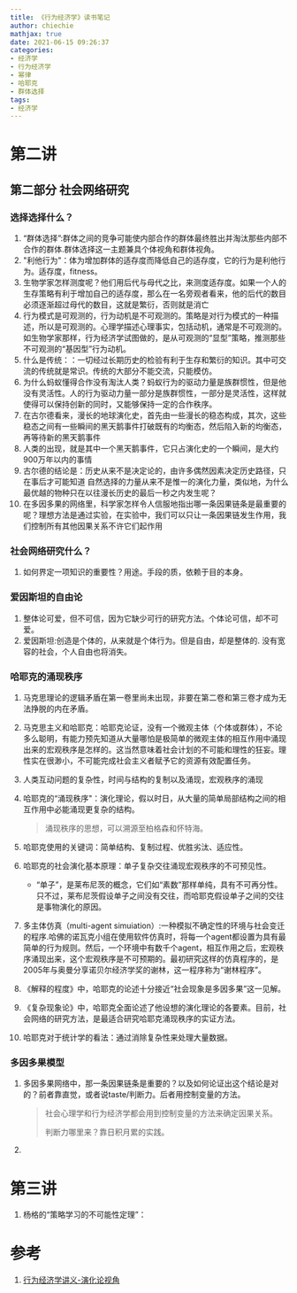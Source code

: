 ```yaml
---
title: 《行为经济学》读书笔记
author: chiechie
mathjax: true
date: 2021-06-15 09:26:37
categories:
- 经济学
- 行为经济学
- 幂律
- 哈耶克
- 群体选择
tags:
- 经济学
---
```


# 第二讲

## 第二部分 社会网络研究

### 选择选择什么？

1. “群体选择”:群体之间的竞争可能使内部合作的群体最终胜出并淘汰那些内部不合作的群体.群体选择这一主题兼具个体视角和群体视角。
2. "利他行为"：体为增加群体的适存度而降低自己的适存度，它的行为是利他行为。适存度，fitness。
3. 生物学家怎样测度呢？他们用后代与母代之比，来测度适存度。如果一个人的生存策略有利于增加自己的适存度，那么在一名旁观者看来，他的后代的数目必须逐渐超过母代的数目，这就是繁衍，否则就是消亡
4. 行为模式是可观测的，行为动机是不可观测的。策略是对行为模式的一种描述，所以是可观测的。心理学描述心理事实，包括动机，通常是不可观测的。如生物学家那样，行为经济学试图做的，是从可观测的“显型”策略，推测那些不可观测的“基因型”行为动机。
5. 什么是传统：：一切经过长期历史的检验有利于生存和繁衍的知识。其中可交流的传统就是常识。传统的大部分不能交流，只能模仿。
6. 为什么蚂蚁懂得合作没有淘汰人类？蚂蚁行为的驱动力量是族群惯性，但是他没有灵活性。人的行为驱动力量一部分是族群惯性，一部分是灵活性，这样就使得可以保持创新的同时，又能够保持一定的合作秩序。
7. 在古尔德看来，漫长的地球演化史，首先由一些漫长的稳态构成，其次，这些稳态之间有一些瞬间的黑天鹅事件打破既有的均衡态，然后陷入新的均衡态，再等待新的黑天鹅事件
8. 人类的出现，就是其中一个黑天鹅事件，它只占演化史的一个瞬间，是大约900万年以内的事情
8. 古尔德的结论是：历史从来不是决定论的，由许多偶然因素决定历史路径，只在事后才可能知道
自然选择的力量从来不是惟一的演化力量，类似地，为什么最优越的物种只在以往漫长历史的最后一秒之内发生呢？
10. 在多因多果的网络里，科学家怎样令人信服地指出哪一条因果链条是最重要的呢？理想方法是通过实验，在实验中，我们可以只让一条因果链发生作用，我们控制所有其他因果关系不许它们起作用

### 社会网络研究什么？
1. 如何界定一项知识的重要性？用途。手段的质，依赖于目的本身。


### 爱因斯坦的自由论

1. 整体论可爱，但不可信，因为它缺少可行的研究方法。个体论可信，却不可爱。
2. 爱因斯坦:创造是个体的，从来就是个体行为。但是自由，却是整体的. 没有宽容的社会，个人自由也将消失。
   
### 哈耶克的涌现秩序
1. 马克思理论的逻辑矛盾在第一卷里尚未出现，非要在第二卷和第三卷才成为无法挣脱的内在矛盾。
1. 马克思主义和哈耶克：哈耶克论证，没有一个微观主体（个体或群体），不论多么聪明，有能力预先知道从大量哪怕是极简单的微观主体的相互作用中涌现出来的宏观秩序是怎样的。这当然意味着社会计划的不可能和理性的狂妄。理性实在很渺小，不可能完成社会主义者赋予它的资源有效配置任务。
   
5. 人类互动问题的复杂性，时间与结构的复制以及涌现，宏观秩序的涌现
6. 哈耶克的“涌现秩序"：演化理论，假以时日，从大量的简单局部结构之间的相互作用中必能涌现更复杂的结构。
   
   > 涌现秩序的思想，可以溯源至柏格森和怀特海。
7. 哈耶克使用的关键词：简单结构、复制过程、优胜劣汰、适应性。
8. 哈耶克的社会演化基本原理：单子复杂交往涌现宏观秩序的不可预见性。
    - “单子”，是莱布尼茨的概念，它们如“素数”那样单纯，具有不可再分性。只不过，莱布尼茨假设单子之间没有交往，而哈耶克假设单子之间的交往是事物演化的原因。
9. 多主体仿真（multi-agent simuiation）:一种模拟不确定性的环境与社会变迁的程序.哈佛的诺瓦克小组在使用软件仿真时，将每一个agent都设置为具有最简单的行为规则。然后，一个环境中有数千个agent，相互作用之后，宏观秩序涌现出来，这个宏观秩序是不可预期的。最初研究这样的仿真程序的，是2005年与奥曼分享诺贝尔经济学奖的谢林，这一程序称为“谢林程序”。
10. 《解释的程度》中，哈耶克的论述十分接近“社会现象是多因多果”这一见解。
11. 《复杂现象论》中，哈耶克全面论述了他设想的演化理论的各要素。目前，社会网络的研究方法，是最适合研究哈耶克涌现秩序的实证方法。
12. 哈耶克对于统计学的看法：通过消除复杂性来处理大量数据。


### 多因多果模型

1. 多因多果网络中，那一条因果链条是重要的？以及如何论证出这个结论是对的？前者靠直觉，或者说taste/判断力。后者用控制变量的方法。
   
   > 社会心理学和行为经济学都会用到控制变量的方法来确定因果关系。
   > 
   > 判断力哪里来？靠日积月累的实践。 
2. 

# 第三讲

1. 杨格的“策略学习的不可能性定理”：

# 参考

1. [行为经济学讲义-演化论视角](https://weread.qq.com/web/reader/b48321a058a8aeb48d182ac)